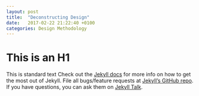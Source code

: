 ```yaml
---
layout: post
title:  "Deconstructing Design"
date:   2017-02-22 21:22:40 +0100
categories: Design Methodology
---
```

# This is an H1 #
This is standard text
Check out the [Jekyll docs][jekyll-docs] for more info on how to get the most out of Jekyll. File all bugs/feature requests at [Jekyll’s GitHub repo][jekyll-gh]. If you have questions, you can ask them on [Jekyll Talk][jekyll-talk].

[jekyll-docs]: https://jekyllrb.com/docs/home
[jekyll-gh]:   https://github.com/jekyll/jekyll
[jekyll-talk]: https://talk.jekyllrb.com/
